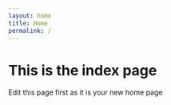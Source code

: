 ```yaml
---
layout: home
title: Home
permalink: /
---
```


# This is the index page

Edit this page first as it is your new home page
